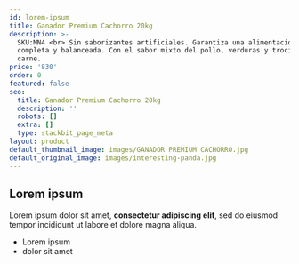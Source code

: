 ```yaml
---
id: lorem-ipsum
title: Ganador Premium Cachorro 20kg
description: >-
  SKU:MN4 <br> Sin saborizantes artificiales. Garantiza una alimentación 100%
  completa y balanceada. Con el sabor mixto del pollo, verduras y trocitos de
  carne.
price: '830'
order: 0
featured: false
seo:
  title: Ganador Premium Cachorro 20kg
  description: ''
  robots: []
  extra: []
  type: stackbit_page_meta
layout: product
default_thumbnail_image: images/GANADOR PREMIUM CACHORRO.jpg
default_original_image: images/interesting-panda.jpg
---
```

## Lorem ipsum

Lorem ipsum dolor sit amet, **consectetur adipiscing elit**, sed do eiusmod tempor incididunt ut labore et dolore magna aliqua.

- Lorem ipsum
- dolor sit amet